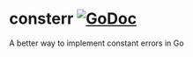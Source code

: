 # consterr [![GoDoc](https://godoc.org/github.com/jadr2ddude/consterr?status.svg)](https://godoc.org/github.com/jadr2ddude/consterr)
A better way to implement constant errors in Go
